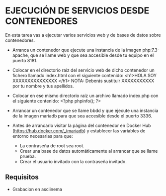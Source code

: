# EJECUCIÓN DE SERVICIOS DESDE CONTENEDORES

En esta tarea vas a ejecutar varios servicios web y de bases de datos sobre contenedores.

- Arranca un contenedor que ejecute una instancia de la imagen php:7.3-apache, que se llame web y que sea accesible desde tu equipo en el puerto 8181.
- Colocar en el directorio raíz del servicio web de dicho contenedor un fichero llamado index.html con el siguiente contenido: &lt;h1>HOLA SOY XXXXXXXXXXXXXXX &lt;/h1> 
NOTA: Deberás sustituir XXXXXXXXXXX por tu nombre y tus apellidos.

- Colocar en ese mismo directorio raíz un archivo llamado index.php con el siguiente contenido: &lt;?php phpinfo(); ?>

- Arrancar un contenedor que se llame bbdd y que ejecute una instancia de la imagen mariadb para que sea accesible desde el puerto 3336.

- Antes de arrancarlo visitar la página del contenedor en Docker Hub (https://hub.docker.com/_/mariadb) y establecer las variables de entorno necesarias para que:
    - La contraseña de root sea root.
    - Crear una base de datos automáticamente al arrancar que se llame prueba.
    - Crear el usuario invitado con la contraseña invitado.


## Requisitos
- Grabacion en asciinema